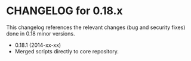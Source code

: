 CHANGELOG for 0.18.x
====================

This changelog references the relevant changes (bug and security fixes) done
in 0.18 minor versions.

* 0.18.1 (2014-xx-xx)
 * Merged scripts directly to core repository.

